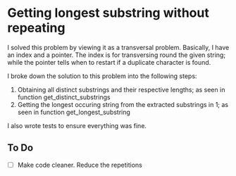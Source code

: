 # Getting longest substring without repeating
I solved this problem by viewing it as a transversal problem. Basically, I have an index and a pointer. The index is for transversing round the given string; while the pointer tells when to restart if a duplicate character is found.


I broke down the solution to this problem into the following steps:
1. Obtaining all distinct substrings and their respective lengths; as seen in function get_distinct_substrings
2. Getting the longest occuring string from the extracted substrings in 1; as seen in function get_longest_substring

I also wrote tests to ensure everything was fine.

## To Do
- [ ] Make code cleaner. Reduce the repetitions
